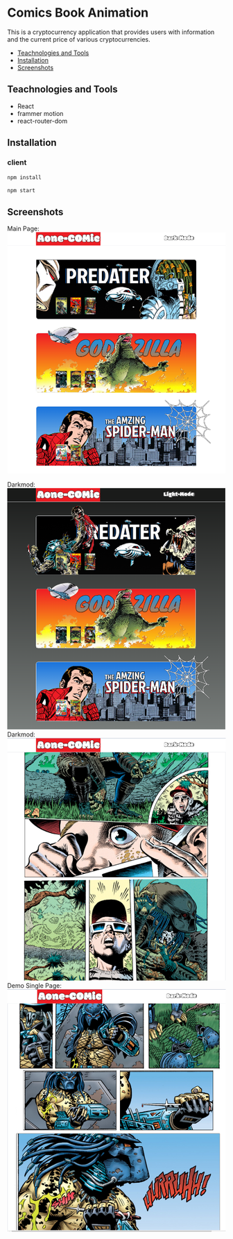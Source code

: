 #  Comics Book Animation 
This is a cryptocurrency application that provides users with information and the current price of various cryptocurrencies.


- [Teachnologies and Tools](#teachnologies-and-tools)
- [Installation](#installation)
- [Screenshots](#screenshots)


## Teachnologies and Tools

- React
- frammer motion
- react-router-dom



## Installation

### client
```
npm install
```
```
npm start
```


## Screenshots
Main Page:
![enter image description here](https://github.com/aoneaonedev2001/comics-app/blob/master/public/Png%20Demo/home1.PNG?raw=true)

Darkmod:
![enter image description here](https://github.com/aoneaonedev2001/comics-app/blob/master/public/Png%20Demo/home.PNG?raw=true)
Darkmod:
![enter image description here](https://github.com/aoneaonedev2001/comics-app/blob/master/public/Png%20Demo/content2.PNG?raw=true)
Demo Single Page:
![enter image description here](https://github.com/aoneaonedev2001/comics-app/blob/master/public/Png%20Demo/content1.PNG?raw=true)
